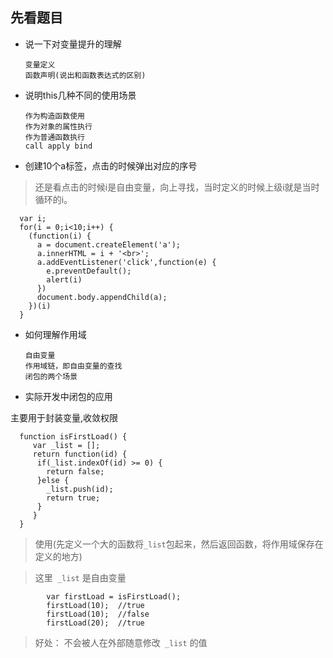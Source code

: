 ## 先看题目
- 说一下对变量提升的理解

      变量定义
      函数声明(说出和函数表达式的区别)
    
- 说明this几种不同的使用场景

      作为构造函数使用
      作为对象的属性执行
      作为普通函数执行
      call apply bind
      
- 创建10个a标签，点击的时候弹出对应的序号
> 还是看点击的时候i是自由变量，向上寻找，当时定义的时候上级i就是当时循环的i。

      var i;
      for(i = 0;i<10;i++) {
        (function(i) {
          a = document.createElement('a');
          a.innerHTML = i + '<br>';
          a.addEventListener('click',function(e) {
            e.preventDefault();
            alert(i)
          })
          document.body.appendChild(a);
        })(i)       
      }
      
      
- 如何理解作用域

      自由变量
      作用域链，即自由变量的查找
      闭包的两个场景

- 实际开发中闭包的应用

主要用于封装变量,收敛权限

      function isFirstLoad() {
         var _list = [];
         return function(id) {
          if(_list.indexOf(id) >= 0) {
            return false;
          }else {
            _list.push(id);
            return true;
          }
         }
      }

> 使用(先定义一个大的函数将`_list`包起来，然后返回函数，将作用域保存在定义的地方)

> 这里` _list` 是自由变量
    
    
            var firstLoad = isFirstLoad();
            firstLoad(10);  //true
            firstLoad(10);  //false
            firstLoad(20);  //true
 
 > 好处： 不会被人在外部随意修改` _list` 的值
